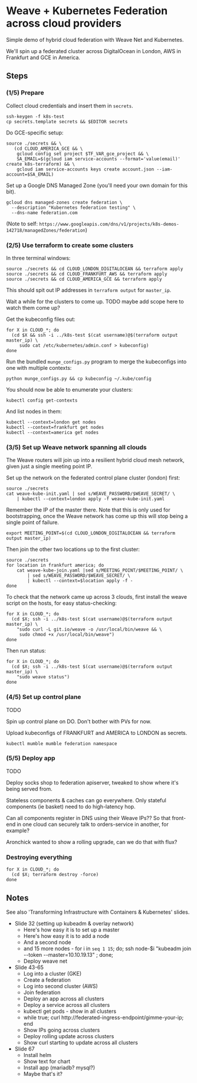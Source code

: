 # Weave + Kubernetes Federation across cloud providers

Simple demo of hybrid cloud federation with Weave Net and Kubernetes.

We'll spin up a federated cluster across DigitalOcean in London, AWS in Frankfurt and GCE in America.

## Steps

### (1/5) Prepare

Collect cloud credentials and insert them in `secrets`.

```
ssh-keygen -f k8s-test
cp secrets.template secrets && $EDITOR secrets
```

Do GCE-specific setup:
```
source ./secrets && \
   (cd CLOUD_AMERICA_GCE && \
    gcloud config set project $TF_VAR_gce_project && \
    SA_EMAIL=$(gcloud iam service-accounts --format='value(email)' create k8s-terraform) && \
    gcloud iam service-accounts keys create account.json --iam-account=$SA_EMAIL)
```

Set up a Google DNS Managed Zone (you'll need your own domain for this bit).
```
gcloud dns managed-zones create federation \
  --description "Kubernetes federation testing" \
  --dns-name federation.com
```

(Note to self: `https://www.googleapis.com/dns/v1/projects/k8s-demos-142718/managedZones/federation`)

### (2/5) Use terraform to create some clusters

In three terminal windows:

```
source ./secrets && cd CLOUD_LONDON_DIGITALOCEAN && terraform apply
source ./secrets && cd CLOUD_FRANKFURT_AWS && terraform apply
source ./secrets && cd CLOUD_AMERICA_GCE && terraform apply
```

This should spit out IP addresses in `terraform output` for `master_ip`.

Wait a while for the clusters to come up. TODO maybe add scope here to watch them come up?

Get the kubeconfig files out:

```
for X in CLOUD_*; do
  (cd $X && ssh -i ../k8s-test $(cat username)@$(terraform output master_ip) \
     sudo cat /etc/kubernetes/admin.conf > kubeconfig)
done
```

Run the bundled `munge_configs.py` program to merge the kubeconfigs into one with multiple contexts:
```
python munge_configs.py && cp kubeconfig ~/.kube/config
```

You should now be able to enumerate your clusters:
```
kubectl config get-contexts
```

And list nodes in them:
```
kubectl --context=london get nodes
kubectl --context=frankfurt get nodes
kubectl --context=america get nodes
```

### (3/5) Set up Weave network spanning all clouds

The Weave routers will join up into a resilient hybrid cloud mesh network, given just a single meeting point IP.

Set up the network on the federated control plane cluster (london) first:
```
source ./secrets
cat weave-kube-init.yaml | sed s/WEAVE_PASSWORD/$WEAVE_SECRET/ \
    | kubectl --context=london apply -f weave-kube-init.yaml
```
Remember the IP of the master there. Note that this is only used for bootstrapping, once the Weave network has come up this will stop being a single point of failure.
```
export MEETING_POINT=$(cd CLOUD_LONDON_DIGITALOCEAN && terraform output master_ip)
```

Then join the other two locations up to the first cluster:
```
source ./secrets
for location in frankfurt america; do
    cat weave-kube-join.yaml |sed s/MEETING_POINT/$MEETING_POINT/ \
        | sed s/WEAVE_PASSWORD/$WEAVE_SECRET/ \
        | kubectl --context=$location apply -f -
done
```

To check that the network came up across 3 clouds, first install the weave script on the hosts, for easy status-checking:
```
for X in CLOUD_*; do
  (cd $X; ssh -i ../k8s-test $(cat username)@$(terraform output master_ip) \
    "sudo curl -L git.io/weave -o /usr/local/bin/weave && \
     sudo chmod +x /usr/local/bin/weave")
done
```
Then run status:
```
for X in CLOUD_*; do
  (cd $X; ssh -i ../k8s-test $(cat username)@$(terraform output master_ip) \
    "sudo weave status")
done
```

### (4/5) Set up control plane

TODO

Spin up control plane on DO.
Don't bother with PVs for now.

Upload kubeconfigs of FRANKFURT and AMERICA to LONDON as secrets.

```
kubectl mumble mumble federation namespace
```

### (5/5) Deploy app

TODO

Deploy socks shop to federation apiserver, tweaked to show where it's being served from.

Stateless components & caches can go everywhere.
Only stateful components (ie basket) need to do high-latency hop.

Can all components register in DNS using their Weave IPs??
So that front-end in one cloud can securely talk to orders-service in another, for example?

Aronchick wanted to show a rolling upgrade, can we do that with flux?

### Destroying everything

```
for X in CLOUD_*; do
  (cd $X; terraform destroy -force)
done
```

## Notes

See also 'Transforming Infrastructure with Containers & Kubernetes' slides.

* Slide 32 (setting up kubeadm & overlay network)
    * Here's how easy it is to set up a master
    * Here's how easy it is to add a node
    * And a second node
    * and 15 more nodes - for i in `seq 1 15`; do; ssh node-$i "kubeadm join --token <foo> --master=10.10.19.13" ; done;
    * Deploy weave net
* Slide 43-65
    * Log into a cluster (GKE)
    * Create a federation
    * Log into second cluster (AWS)
    * Join federation
    * Deploy an app across all clusters
    * Deploy a service across all clusters
    * kubectl get pods - show in all clusters
    * <new window> while true; curl http://federated-ingress-endpoint/gimme-your-ip; end
    * Show IPs going across clusters
    * Deploy rolling update across clusters
    * Show curl starting to update across all clusters
* Slide 67
    * Install helm
    * Show text for chart
    * Install app (mariadb? mysql?)
    * Maybe that's it?
